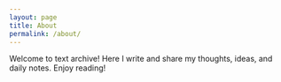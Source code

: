 ```yaml
---
layout: page
title: About
permalink: /about/
---
```



Welcome to text archive! Here I write and share my thoughts, ideas, and daily notes. Enjoy reading!

